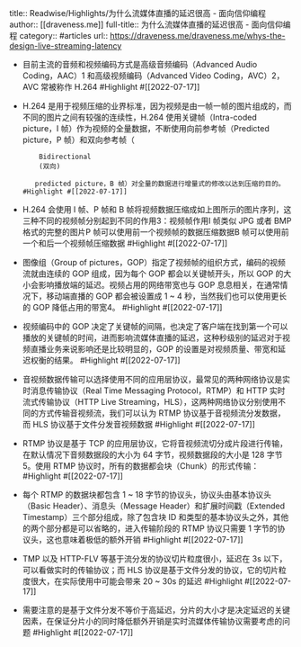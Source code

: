 title:: Readwise/Highlights/为什么流媒体直播的延迟很高 - 面向信仰编程
author:: [[draveness.me]]
full-title:: 为什么流媒体直播的延迟很高 - 面向信仰编程
category:: #articles
url:: https://draveness.me/draveness.me/whys-the-design-live-streaming-latency

- 目前主流的音频和视频编码方式是高级音频编码（Advanced Audio Coding，AAC）1 和高级视频编码（Advanced Video Coding，AVC）2，AVC 常被称作 H.264 #Highlight #[[2022-07-17]]
- H.264 是用于视频压缩的业界标准，因为视频是由一帧一帧的图片组成的，而不同的图片之间有较强的连续性，H.264 使用关键帧（Intra-coded picture，I 帧）作为视频的全量数据，不断使用向前参考帧（Predicted picture，P 帧）和双向参考帧（
        
          Bidirectional
          (双向)
        
         predicted picture，B 帧）对全量的数据进行增量式的修改以达到压缩的目的。 #Highlight #[[2022-07-17]]
- H.264 会使用 I 帧、P 帧和 B 帧将视频数据压缩成如上图所示的图片序列，这三种不同的视频帧分别起到不同的作用3：视频帧作用I 帧类似 JPG 或者 BMP 格式的完整的图片P 帧可以使用前一个视频帧的数据压缩数据B 帧可以使用前一个和后一个视频帧压缩数据 #Highlight #[[2022-07-17]]
- 图像组（Group of pictures，GOP）指定了视频帧的组织方式，编码的视频流就由连续的 GOP 组成，因为每个 GOP 都会以关键帧开头，所以 GOP 的大小会影响播放端的延迟。视频占用的网络带宽也与 GOP 息息相关，在通常情况下，移动端直播的 GOP 都会被设置成 1 ~ 4 秒，当然我们也可以使用更长的 GOP 降低占用的带宽4。 #Highlight #[[2022-07-17]]
- 视频编码中的 GOP 决定了关键帧的间隔，也决定了客户端在找到第一个可以播放的关键帧的时间，进而影响流媒体直播的延迟，这种秒级别的延迟对于视频直播业务来说影响还是比较明显的，GOP 的设置是对视频质量、带宽和延迟权衡的结果。 #Highlight #[[2022-07-17]]
- 音视频数据传输可以选择使用不同的应用层协议，最常见的两种网络协议是实时消息传输协议（Real Time Messaging Protocol，RTMP）和 HTTP 实时流式传输协议（HTTP Live Streaming，HLS），这两种网络协议分别使用不同的方式传输音视频流，我们可以认为 RTMP 协议基于音视频流分发数据，而 HLS 协议基于文件分发音视频数据 #Highlight #[[2022-07-17]]
- RTMP 协议是基于 TCP 的应用层协议，它将音视频流切分成片段进行传输，在默认情况下音频数据段的大小为 64 字节，视频数据段的大小是 128 字节5。使用 RTMP 协议时，所有的数据都会块（Chunk）的形式传输： #Highlight #[[2022-07-17]]
- 每个 RTMP 的数据块都包含 1 ~ 18 字节的协议头，协议头由基本协议头（Basic Header）、消息头（Message Header）和扩展时间戳（Extended Timestamp）三个部分组成，除了包含块 ID 和类型的基本协议头之外，其他的两个部分都是可以省略的，进入传输阶段的 RTMP 协议只需要 1 字节的协议头，这也意味着极低的额外开销 #Highlight #[[2022-07-17]]
- TMP 以及 HTTP-FLV 等基于流分发的协议切片粒度很小，延迟在 3s 以下，可以看做实时的传输协议；而 HLS 协议是基于文件分发的协议，它的切片粒度很大，在实际使用中可能会带来 20 ~ 30s 的延迟 #Highlight #[[2022-07-17]]
- 需要注意的是基于文件分发不等价于高延迟，分片的大小才是决定延迟的关键因素，在保证分片小的同时降低额外开销是实时流媒体传输协议需要考虑的问题 #Highlight #[[2022-07-17]]
